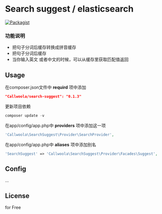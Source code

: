 Search suggest / elasticsearch
================
[![Packagist](https://img.shields.io/packagist/dt/callwoola/searchsuggest.svg)](https://packagist.org/packages/callwoola/searchsuggest)

### 功能说明
* 把句子分词后缓存转换成拼音缓存
* 把句子分词后缓存
* 当你输入英文 或者中文的时候，可以从缓存里获取匹配值返回

## Usage

在composer.json文件中 **requird** 项中添加

```json
"Callwoola/search-suggest": "0.1.3"
```

更新项目依赖
```php
composer update -v
```

在app/config/app.php中 **providers** 项中添加这一项

```php
'Callwoola\SearchSuggest\Provider\SearchProvider',
```

在app/config/app.php中 **aliases** 项中添加别名

```php
'SearchSuggest' => 'Callwoola\SearchSuggest\Provider\Facades\Suggest',
```

## Config
...


## License

for Free
